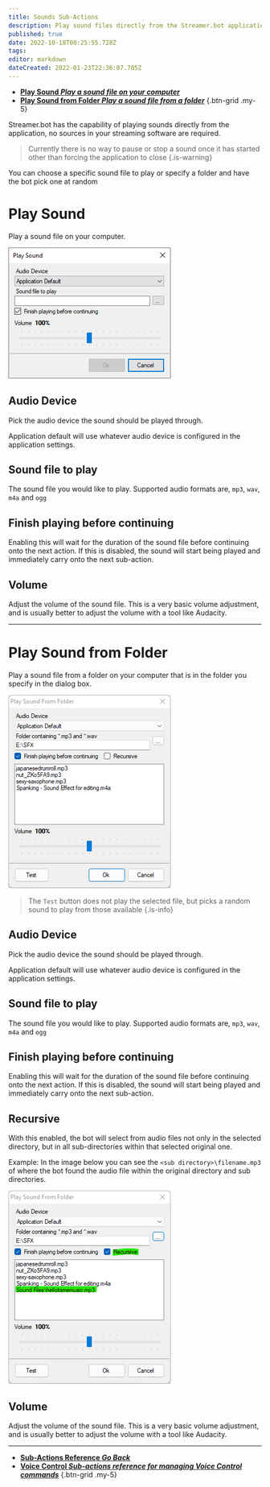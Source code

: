 ```yaml
---
title: Sounds Sub-Actions
description: Play sound files directly from the Streamer.bot application
published: true
date: 2022-10-18T00:25:55.728Z
tags: 
editor: markdown
dateCreated: 2022-01-23T22:36:07.705Z
---
```


* [<i class="mdi mdi-volume-high primary--text"></i>**Play Sound *Play a sound file on your computer***](/en/Sub-Actions/Sounds/Play-Sound)
* [<i class="mdi mdi-volume-high primary--text"></i>**Play Sound from Folder *Play a sound file from a folder***](#play-sound-from-folder)
{.btn-grid .my-5}

Streamer.bot has the capability of playing sounds directly from the application, no sources in your streaming software are required.

> Currently there is no way to pause or stop a sound once it has started other than forcing the application to close
{.is-warning}

You can choose a specific sound file to play or specify a folder and have the bot pick one at random

# Play Sound

Play a sound file on your computer.

![sub-action-sounds-play-sound-001.png](/sub-action-sounds-play-sound-001.png)

## Audio Device
Pick the audio device the sound should be played through.

Application default will use whatever audio device is configured in the application settings.

## Sound file to play
The sound file you would like to play.  Supported audio formats are, `mp3`, `wav`, `m4a` and `ogg`

## Finish playing before continuing
Enabling this will wait for the duration of the sound file before continuing onto the next action.  If this is disabled, the sound will start being played and immediately carry onto the next sub-action.

## Volume
Adjust the volume of the sound file.  This is a very basic volume adjustment, and is usually better to adjust the volume with a tool like Audacity.

---

# Play Sound from Folder

Play a sound file from a folder on your computer that is in the folder you specify in the dialog box. 

![sound_from_folder.png](/sound_from_folder.png)

> The `Test` button does not play the selected file, but picks a random sound to play from those available
{.is-info}


## Audio Device
Pick the audio device the sound should be played through.

Application default will use whatever audio device is configured in the application settings.

## Sound file to play
The sound file you would like to play.  Supported audio formats are, `mp3`, `wav`, `m4a` and `ogg`

## Finish playing before continuing
Enabling this will wait for the duration of the sound file before continuing onto the next action.  If this is disabled, the sound will start being played and immediately carry onto the next sub-action.

## Recursive
With this enabled, the bot will select from audio files not only in the selected directory, but in all sub-directories within that selected original one.  

Example: In the image below you can see the `<sub directory>\filename.mp3` of where the bot found the audio file within the original directory and sub directories.

![recursive.png](/recursive.png)

## Volume
Adjust the volume of the sound file.  This is a very basic volume adjustment, and is usually better to adjust the volume with a tool like Audacity.

---

- [<i class="mdi mdi-chevron-left"></i>**Sub-Actions Reference *Go Back***](/en/Sub-Actions)  
- [<i class="mdi mdi-account-voice primary--text"></i> **Voice Control *Sub-actions reference for managing Voice Control commands***](/en/Sub-Actions/Voice-Control)
{.btn-grid .my-5}
